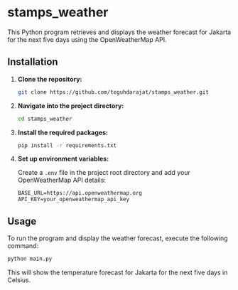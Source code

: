 # stamps_weather
This Python program retrieves and displays the weather forecast for Jakarta for the next five days using the OpenWeatherMap API.

## Installation

1. **Clone the repository:**

   ```bash
   git clone https://github.com/teguhdarajat/stamps_weather.git
   ```

2. **Navigate into the project directory:**

   ```bash
   cd stamps_weather
   ```

3. **Install the required packages:**

   ```bash
   pip install -r requirements.txt
   ```

4. **Set up environment variables:**

   Create a `.env` file in the project root directory and add your OpenWeatherMap API details:

   ```
   BASE_URL=https://api.openweathermap.org
   API_KEY=your_openweathermap_api_key
   ```

## Usage

To run the program and display the weather forecast, execute the following command:

```bash
python main.py
```

This will show the temperature forecast for Jakarta for the next five days in Celsius.
